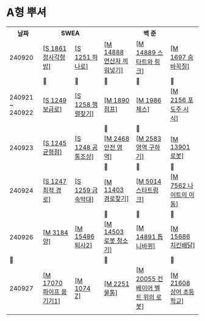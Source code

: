 # A형 뿌셔

<table>
  <tr>
    <th>날짜</th>
    <th colspan="2">SWEA</th>
    <th colspan="3">백 준</th>
  </tr>
  <tr>
    <td>240920</td>
    <td><a href="https://swexpertacademy.com/main/code/problem/problemDetail.do?contestProbId=AV5LtJYKDzsDFAXc">[S 1861 정사각형 방]</a></td>
    <td><a href="https://swexpertacademy.com/main/code/problem/problemDetail.do?contestProbId=AV15StKqAQkCFAYD">[S 1251 하나로]</a></td>
    <td><a href="https://www.acmicpc.net/problem/14888">[M 14888 연산자 끼워넣기]</a></td>
    <td><a href="https://www.acmicpc.net/problem/14889">[M 14889 스타트와 링크]</a></td>
    <td><a href="https://www.acmicpc.net/problem/1697">[M 1697 숨바꼭질]</a></td>
  </tr>
   <tr>
    <td> </td>
    <td>💙</td>
    <td>💙</a></td>
    <td>💙</a></td>
    <td>💙</a></td>
    <td>💙</a></td>
  </tr>
  <tr>
    <td>240921 ~ 240922</td>
    <td><a href="https://swexpertacademy.com/main/code/problem/problemDetail.do?contestProbId=AV15QRX6APsCFAYD">[S 1249 보급로]</a></td>
    <td><a href="https://swexpertacademy.com/main/code/problem/problemDetail.do?contestProbId=AV18LoAqItcCFAZN">[S 1258 행렬찾기]</a></td>
    <td><a href="https://www.acmicpc.net/problem/1890">[M 1890 점프]</a></td>
    <td><a href="https://www.acmicpc.net/problem/1986">[M 1986 체스]</a></td>
    <td><a href="https://www.acmicpc.net/problem/2156">[M 2156 포도주 시식]</a></td>
  </tr>
<tr>
    <td> </td>
    <td> </td>
    <td> </td>
    <td>💙</td>
    <td>💙</a></td>
    <td> </td>
  </tr>
  <tr>
    <td>240923</td>
    <td><a href="https://swexpertacademy.com/main/code/problem/problemDetail.do?contestProbId=AV15MeBKAOgCFAYD">[S 1245 균형점]</a></td>
    <td><a href="https://swexpertacademy.com/main/code/problem/problemDetail.do?contestProbId=AV15PTkqAPYCFAYD">[S 1248 공통조상]</a></td>
    <td><a href="https://www.acmicpc.net/problem/2468">[M 2468 안전 영역]</a></td>
    <td><a href="https://www.acmicpc.net/problem/2583">[M 2583 영역 구하기]</a></td>
    <td><a href="https://www.acmicpc.net/problem/13901">[M 13901 로봇]</a></td>
  </tr>
<tr>
    <td> </td>
    <td> </td>
    <td> </td>
    <td>💙 </td>
    <td>💙</td>
    <td>💙</td>
  </tr>
<td>240924</td>
    <td><a href="https://swexpertacademy.com/main/code/problem/problemDetail.do?contestProbId=AV15OZ4qAPICFAYD&&">[S 1247 최적 경로]</a></td>
    <td><a href="https://swexpertacademy.com/main/code/problem/problemDetail.do?contestProbId=AV18NaZqIt8CFAZN">[S 1259 금속막대]</a></td>
    <td><a href="https://www.acmicpc.net/problem/11403">[M 11403 경로찾기]</a></td>
    <td><a href="https://www.acmicpc.net/problem/5014">[M 5014 스타트링크]</a></td>
    <td><a href="https://www.acmicpc.net/problem/7562">[M 7562 나이트의 이동]</a></td>
  </tr>
<tr>
    <td> </td>
    <td> </td>
    <td> </td>
    <td>💙 </td>
    <td>💙</td>
    <td>💙</td>
  </tr>
  <td>240926</td>
    <td><a href="https://www.acmicpc.net/problem/3184">[M 3184 양]</a></td>
    <td><a href="https://www.acmicpc.net/problem/15486">[M 15486 퇴사2]</a></td>
    <td><a href="https://www.acmicpc.net/problem/14503">[M 14503 로봇 청소기]</a></td>
    <td><a href="https://www.acmicpc.net/problem/14891">[M 14891 톱니바퀴]</a></td>
    <td><a href="https://www.acmicpc.net/problem/15686">[M 15686 치킨배달]</a></td>
  </tr>
<tr>
    <td> 💙</td>
    <td> </td>
    <td> </td>
    <td>💙 </td>
    <td> </td>
    <td>💙</td>
  </tr>
   <td>240927</td>
    <td><a href="https://www.acmicpc.net/problem/17070">[M 17070 파이프 옮기기1]</a></td>
    <td><a href="https://www.acmicpc.net/problem/1074">[M 1074 Z]</a></td>
    <td><a href="https://www.acmicpc.net/problem/2251">[M 2251 물통]</a></td>
    <td><a href="https://www.acmicpc.net/problem/20055">[M 20055 컨베이어 벨트 위의 로봇]</a></td>
    <td><a href="https://www.acmicpc.net/problem/21608">[M 21608 상어 초등학교]</a></td>
  </tr>
<tr>
    <td> </td>
    <td> </td>
    <td> </td>
    <td> </td>
    <td></td>
    <td></td>
  </tr>
</table>
